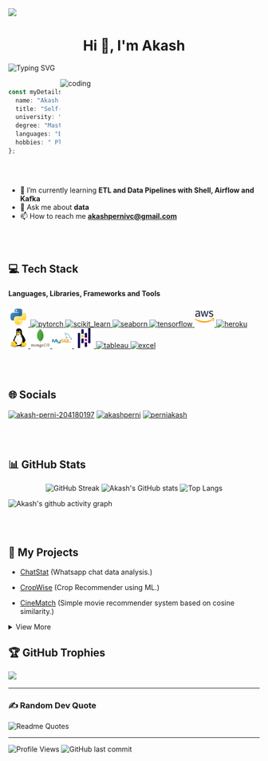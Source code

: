 <img src="https://github.com/Anmol-Baranwal/Cool-GIFs-For-GitHub/assets/74038190/d48893bd-0757-481c-8d7e-ba3e163feae7" />

<h1 align="center">Hi 👋, I'm Akash</h1>

![Typing SVG](https://readme-typing-svg.herokuapp.com?font=Fira+Code&weight=700&pause=1000&color=8B5CF6&vCenter=true&random=false&width=435&lines=Self-Taught+Data+Scientist;Machine+Learning+Enthusiast;Data+Analyst;Software+Engineering+Graduating+Student)

<img align="right" alt="coding" width="400" src="https://camo.githubusercontent.com/a16f98206c5cc417104dec4a81199f79ac7066b80cf01fbfc2cd2fae44843f59/68747470733a2f2f696e646f616e616c79746963612e636f6d2f7374617469632f696d616765732f646174612d736369656e63652d322e676966">

```typescript

const myDetails = {
  name: "Akash Perni",
  title: "Self-Taught Data scientist & ML Enthusiast",
  university: "University of Maryland - College Park",
  degree: "Master's in Software Engineering (2nd year)",
  languages: "English, Telugu, Hindi",
  hobbies: " Playing Volleyball, Cricket"
};

```
<br><br>
- 🌱 I’m currently learning **ETL and Data Pipelines with Shell, Airflow and Kafka**
- 💬 Ask me about **data**
- 📫 How to reach me **akashpernivc@gmail.com**



<!-- Tech Stack -->
<br><br>
## 💻 Tech Stack

#### Languages, Libraries, Frameworks and Tools

<p align="left"> <a href="https://www.python.org" target="_blank" rel="noreferrer"> <img src="https://raw.githubusercontent.com/devicons/devicon/master/icons/python/python-original.svg" alt="python" width="40" height="40"/> </a> <a href="https://pytorch.org/" target="_blank" rel="noreferrer"> <img src="https://www.vectorlogo.zone/logos/pytorch/pytorch-icon.svg" alt="pytorch" width="40" height="40"/> </a> <a href="https://scikit-learn.org/" target="_blank" rel="noreferrer"> <img src="https://upload.wikimedia.org/wikipedia/commons/0/05/Scikit_learn_logo_small.svg" alt="scikit_learn" width="40" height="40"/> </a> <a href="https://seaborn.pydata.org/" target="_blank" rel="noreferrer"> <img src="https://seaborn.pydata.org/_images/logo-mark-lightbg.svg" alt="seaborn" width="40" height="40"/> </a> <a href="https://www.tensorflow.org" target="_blank" rel="noreferrer"> <img src="https://www.vectorlogo.zone/logos/tensorflow/tensorflow-icon.svg" alt="tensorflow" width="40" height="40"/> </a> <a href="https://aws.amazon.com" target="_blank" rel="noreferrer"> <img src="https://raw.githubusercontent.com/devicons/devicon/master/icons/amazonwebservices/amazonwebservices-original-wordmark.svg" alt="aws" width="40" height="40"/> </a> <a href="https://heroku.com" target="_blank" rel="noreferrer"> <img src="https://www.vectorlogo.zone/logos/heroku/heroku-icon.svg" alt="heroku" width="40" height="40"/> </a> <a href="https://www.linux.org/" target="_blank" rel="noreferrer"> <img src="https://raw.githubusercontent.com/devicons/devicon/master/icons/linux/linux-original.svg" alt="linux" width="40" height="40"/> </a> <a href="https://www.mongodb.com/" target="_blank" rel="noreferrer"> <img src="https://raw.githubusercontent.com/devicons/devicon/master/icons/mongodb/mongodb-original-wordmark.svg" alt="mongodb" width="40" height="40"/> </a> <a href="https://www.mysql.com/" target="_blank" rel="noreferrer"> <img src="https://raw.githubusercontent.com/devicons/devicon/master/icons/mysql/mysql-original-wordmark.svg" alt="mysql" width="40" height="40"/> </a> <a href="https://pandas.pydata.org/" target="_blank" rel="noreferrer"> <img src="https://raw.githubusercontent.com/devicons/devicon/2ae2a900d2f041da66e950e4d48052658d850630/icons/pandas/pandas-original.svg" alt="pandas" width="40" height="40"/> </a> <a href="https://www.tableau.com/es-es" target="_blank" rel="noreferrer"> <img src="https://cdn.filepicker.io/api/file/jZDILlufSOSDOkuJTZ7J" alt="tableau" width="40" height="40"/> </a> <a href="https://www.microsoft.com/es-es/microsoft-365/excel" target="_blank" rel="noreferrer"> <img src="https://upload.wikimedia.org/wikipedia/commons/thumb/3/34/Microsoft_Office_Excel_%282019%E2%80%93present%29.svg/258px-Microsoft_Office_Excel_%282019%E2%80%93present%29.svg.png" alt="excel" width="40" height="40"/> </a> 

</p>

<br><br>
<!-- Socials -->
## 🌐 Socials

<p align="left">
<a href="https://linkedin.com/in/akash-perni-204180197" target="blank"><img align="center" src="https://raw.githubusercontent.com/rahuldkjain/github-profile-readme-generator/master/src/images/icons/Social/linked-in-alt.svg" alt="akash-perni-204180197" height="30" width="40" /></a>
<a href="https://instagram.com/akashperni" target="blank"><img align="center" src="https://raw.githubusercontent.com/rahuldkjain/github-profile-readme-generator/master/src/images/icons/Social/instagram.svg" alt="akashperni" height="30" width="40" /></a>
<a href="https://twitter.com/perniakash" target="blank"><img align="center" src="https://raw.githubusercontent.com/rahuldkjain/github-profile-readme-generator/master/src/images/icons/Social/twitter.svg" alt="perniakash" height="30" width="40" /></a>
</p>

<br><br>
<!-- stats -->
## 📊 GitHub Stats

<div align="center">
  
![GitHub Streak](http://github-readme-streak-stats.herokuapp.com?user=akashperni&theme=chartreuse-dark&hide_border=true&date_format=M%20j%5B%2C%20Y%5D) ![Akash's GitHub stats](https://github-readme-stats.vercel.app/api?username=akashperni&theme=chartreuse-dark&hide_border=true&show_icons=true) ![Top Langs](https://github-readme-stats.vercel.app/api/top-langs/?username=akashperni&layout=compact&hide_border=true&theme=chartreuse-dark)

</div>

<!-- Contribution Graph -->
![Akash's github activity graph](https://github-readme-activity-graph.vercel.app/graph?username=akashperni&theme=github-compact)

<br><br>

<!-- My Projects -->
## 🧩 My Projects

- [ChatStat](https://chatstat-akash.streamlit.app/#6024) (Whatsapp chat data analysis.)

- [CropWise](https://cropwisegit-18.streamlit.app/) (Crop Recommender using ML.)

- [CineMatch](https://cinematch-io.streamlit.app//) (Simple movie recommender system based on cosine similarity.)

<details>
<summary>View More</summary>

- [US software job analysis](https://github.com/akashperni/US-software-jobs-analysis/) (Leveraging ML algorithms to classify job salaries.)
  
- [Covid-19 Vaccine Tracker](https://public.tableau.com/app/profile/akash.perni/viz/Covid-19VaccineTracker_17146888140580/CovidVaccineTracker/) (Dynamic and interactive Tableau visualization project.)
</details>

<!-- GitHub Trophies -->
## 🏆 GitHub Trophies
![](https://github-profile-trophy.vercel.app/?username=akashperni&theme=discord&no-frame=true&no-bg=true&margin-w=4)

<hr/>

<!-- Random Dev Quote -->
### ✍️ Random Dev Quote

![Readme Quotes](https://quotes-github-readme.vercel.app/api?type=horizontal&theme=chartreuse-dark&hide_border=true&show_icons=true)

<hr/>

<!-- Status -->
![Profile Views](https://komarev.com/ghpvc/?username=akashperni)
![GitHub last commit](https://img.shields.io/github/last-commit/akashperni/akashperni)

